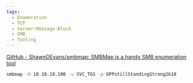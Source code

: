 ```yaml
---
tags:
  - Enumeration
  - TCP
  - Server-Message-Block
  - SMB
  - Tooling
---
```


[GitHub - ShawnDEvans/smbmap: SMBMap is a handy SMB enumeration tool](https://github.com/ShawnDEvans/smbmap)

```bash
smbmap -H 10.10.10.100 -u SVC_TGS -p GPPstillStandingStrong2k18
```